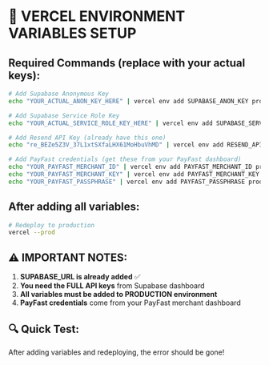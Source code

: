 # 🔑 VERCEL ENVIRONMENT VARIABLES SETUP

## Required Commands (replace with your actual keys):

```bash
# Add Supabase Anonymous Key
echo "YOUR_ACTUAL_ANON_KEY_HERE" | vercel env add SUPABASE_ANON_KEY production

# Add Supabase Service Role Key  
echo "YOUR_ACTUAL_SERVICE_ROLE_KEY_HERE" | vercel env add SUPABASE_SERVICE_ROLE_KEY production

# Add Resend API Key (already have this one)
echo "re_BEZe5Z3V_37L1xtSXfaLHX61MoHbuVhMD" | vercel env add RESEND_API_KEY production

# Add PayFast credentials (get these from your PayFast dashboard)
echo "YOUR_PAYFAST_MERCHANT_ID" | vercel env add PAYFAST_MERCHANT_ID production
echo "YOUR_PAYFAST_MERCHANT_KEY" | vercel env add PAYFAST_MERCHANT_KEY production  
echo "YOUR_PAYFAST_PASSPHRASE" | vercel env add PAYFAST_PASSPHRASE production
```

## After adding all variables:

```bash
# Redeploy to production
vercel --prod
```

## ⚠️ IMPORTANT NOTES:

1. **SUPABASE_URL is already added** ✅
2. **You need the FULL API keys** from Supabase dashboard
3. **All variables must be added to PRODUCTION environment**
4. **PayFast credentials** come from your PayFast merchant dashboard

## 🔍 Quick Test:
After adding variables and redeploying, the error should be gone!
